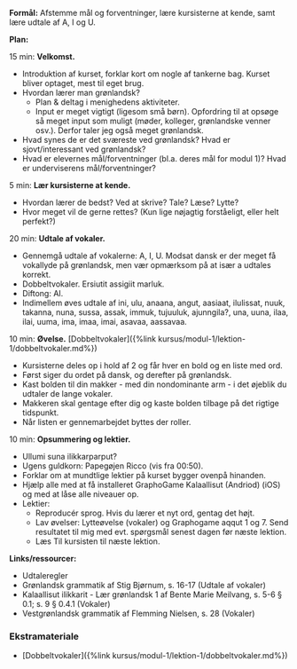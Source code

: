 **Formål:** Afstemme mål og forventninger, lære kursisterne at kende, samt lære udtale af A, I og U.

**Plan:**

15 min: **Velkomst.**

- Introduktion af kurset, forklar kort om nogle af tankerne bag. Kurset bliver optaget, mest til eget brug.
- Hvordan lærer man grønlandsk?
    - Plan & deltag i menighedens aktiviteter.
    - Input er meget vigtigt (ligesom små børn). Opfordring til at opsøge så meget input som muligt (møder, kolleger, grønlandske venner osv.). Derfor taler jeg også meget grønlandsk.
- Hvad synes de er det sværeste ved grønlandsk? Hvad er sjovt/interessant ved grønlandsk?
- Hvad er elevernes mål/forventninger (bl.a. deres mål for modul 1)? Hvad er underviserens mål/forventninger?

5 min: **Lær kursisterne at kende.**

- Hvordan lærer de bedst? Ved at skrive? Tale? Læse? Lytte?
- Hvor meget vil de gerne rettes? (Kun lige nøjagtig forståeligt, eller helt perfekt?)

20 min: **Udtale af vokaler.**

- Gennemgå udtale af vokalerne: A, I, U. Modsat dansk er der meget få vokallyde på grønlandsk, men vær opmærksom på at især a udtales korrekt.
- Dobbeltvokaler. Ersiutit assigiit marluk.
- Diftong: AI.
- Indimellem øves udtale af ini, ulu, anaana, angut, aasiaat, ilulissat, nuuk, takanna, nuna, sussa, assak, immuk, tujuuluk, ajunngila?, una, uuna, ilaa, ilai, uuma, ima, imaa, imai, asavaa, aassavaa.

10 min: **Øvelse.** [Dobbeltvokaler]({%link kursus/modul-1/lektion-1/dobbeltvokaler.md%})

- Kursisterne deles op i hold af 2 og får hver en bold og en liste med ord.
- Først siger du ordet på dansk, og derefter på grønlandsk.
- Kast bolden til din makker - med din nondominante arm - i det øjeblik du udtaler de lange vokaler.
- Makkeren skal gentage efter dig og kaste bolden tilbage på det rigtige tidspunkt.
- Når listen er gennemarbejdet byttes der roller.

10 min: **Opsummering og lektier.**

- Ullumi suna ilikkarparput?
- Ugens guldkorn: Papegøjen Ricco (vis fra 00:50).
- Forklar om at mundtlige lektier på kurset bygger ovenpå hinanden.
- Hjælp alle med at få installeret GraphoGame Kalaallisut (Andriod) (iOS) og med at låse alle niveauer op.
- Lektier:
    - Reproducér sprog. Hvis du lærer et nyt ord, gentag det højt.
    - Lav øvelser: Lytteøvelse (vokaler) og Graphogame aqqut 1 og 7. Send resultatet til mig med evt. spørgsmål senest dagen før næste lektion.
    - Læs Til kursisten til næste lektion.

**Links/ressourcer:**

- Udtaleregler
- Grønlandsk grammatik af Stig Bjørnum, s. 16-17 (Udtale af vokaler)
- Kalaallisut ilikkarit - Lær grønlandsk 1 af Bente Marie Meilvang, s. 5-6 § 0.1; s. 9 § 0.4.1 (Vokaler)
- Vestgrønlandsk grammatik af Flemming Nielsen, s. 28 (Vokaler)

### Ekstramateriale

- [Dobbeltvokaler]({%link kursus/modul-1/lektion-1/dobbeltvokaler.md%})